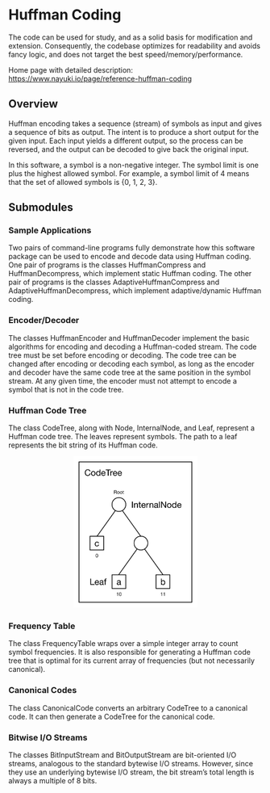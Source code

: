# Huffman Coding

The code can be used for study, and as a solid basis for modification 
and extension. Consequently, the codebase optimizes for readability 
and avoids fancy logic, and does not target the best speed/memory/performance.

Home page with detailed description:
 https://www.nayuki.io/page/reference-huffman-coding

## Overview

Huffman encoding takes a sequence (stream) of symbols as input and gives
a sequence of bits as output. The intent is to produce a short output for 
the given input. Each input yields a different output, so the process can
be reversed, and the output can be decoded to give back the original input.

In this software, a symbol is a non-negative integer. The symbol limit is
one plus the highest allowed symbol. For example, a symbol limit of 4 means
that the set of allowed symbols is {0, 1, 2, 3}.

## Submodules

### Sample Applications

Two pairs of command-line programs fully demonstrate how this software 
package can be used to encode and decode data using Huffman coding. One 
pair of programs is the classes HuffmanCompress and HuffmanDecompress, 
which implement static Huffman coding. The other pair of programs is the 
classes AdaptiveHuffmanCompress and AdaptiveHuffmanDecompress, which 
implement adaptive/dynamic Huffman coding.

### Encoder/Decoder

The classes HuffmanEncoder and HuffmanDecoder implement the basic 
algorithms for encoding and decoding a Huffman-coded stream. The code
tree must be set before encoding or decoding. The code tree can be 
changed after encoding or decoding each symbol, as long as the encoder
and decoder have the same code tree at the same position in the symbol
stream. At any given time, the encoder must not attempt to encode a
symbol that is not in the code tree.

### Huffman Code Tree

The class CodeTree, along with Node, InternalNode, and Leaf, represent
a Huffman code tree. The leaves represent symbols. The path to a leaf
represents the bit string of its Huffman code.

<p align="center">
    <img src="/Documentation/Code-Tree-Model.svg" alt="Code Tree" 
        height="300px"/>
</p>

### Frequency Table

The class FrequencyTable wraps over a simple integer array to count
symbol frequencies. It is also responsible for generating a Huffman 
code tree that is optimal for its current array of frequencies (but 
not necessarily canonical).

### Canonical Codes

The class CanonicalCode converts an arbitrary CodeTree to a canonical
code. It can then generate a CodeTree for the canonical code.

### Bitwise I/O Streams

The classes BitInputStream and BitOutputStream are bit-oriented I/O
streams, analogous to the standard bytewise I/O streams. However, 
since they use an underlying bytewise I/O stream, the bit stream’s 
total length is always a multiple of 8 bits.

